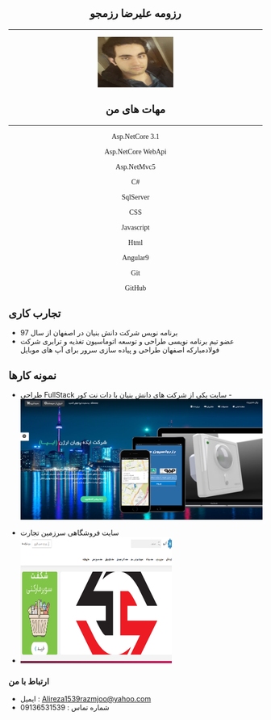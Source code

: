 
 <div style="text-align:center"><h2 dir="rtl" style="font-family:B Yekan">رزومه علیرضا رزمجو</h2></div>
 <hr style="width:100%"/>
 <div style="text-align:center"><img src="WhatsApp%20Image%202020-08-07%20at%2010.31.33%20PM.jpeg" alt="Girl in a jacket" width="150" height="100"></div>
 <div style="text-align:center"><h2 dir="rtl" style="font-family:B Yekan">مهات های من</h2></div>
 <hr style="width:100%"/>
 <div style="text-align:center;font-family:B Yekan">
 <p>
    Asp.NetCore 3.1
 </p>
 <p>
    Asp.NetCore WebApi
 </p>
  <p>
   
 Asp.NetMvc5
 </p>
   <p>
   
  C# 
 </p>
  <p>
   
 SqlServer
 </p>
 <p>
   
  CSS
 </p>
 <p>
   
  Javascript
 </p>
  <p>
   
  Html
 </p>
  <p>
   
  Angular9
 </p>
   <p>
   
  Git
 </p>
   <p>
   
  GitHub

 </p> 

 </div>

## تجارب کاری
-   برنامه نویس شرکت دانش بنیان در اصفهان از سال 97
-   عضو تیم برنامه نویسی طراحی و توسعه اتوماسیون تغذیه و ترابری شرکت فولادمبارکه اصفهان
طراحی و پیاده سازی سرور برای آپ های موبایل

## نمونه کارها
+ طراحی FullStack  سایت یکی از شرکت های دانش بنیان با دات نت کور
-![Image](6.png)

- سایت فروشگاهی سرزمین تجارت
- <img src="7.png" alt="Girl in a jacket" style="width:300px;height:250px">

### ارتباط با من
-  ایمیل : Alireza1539razmjoo@yahoo.com
-  شماره تماس : 09136531539
